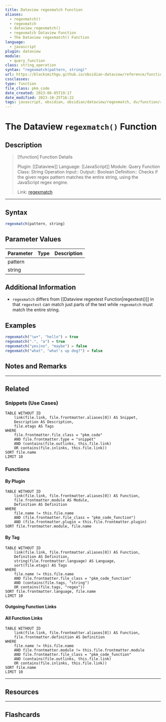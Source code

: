 ```yaml
---
title: Dataview regexmatch Function
aliases:
  - regexmatch()
  - regexmatch
  - dataview_regexmatch()
  - regexmatch Dataview Function
  - The Dataview regexmatch() Function
language:
  - javascript
plugin: dataview
module:
  - query_function
class: string_operation
syntax: "regexmatch(pattern, string)"
url: https://blacksmithgu.github.io/obsidian-dataview/reference/functions/#regexmatchpattern-string
cssclasses:
type: function
file_class: pkm_code
date_created: 2023-06-05T19:17
date_modified: 2023-10-25T16:22
tags: javascript, obsidian, obsidian/dataview/regexmatch, dv/function/regexmatch, regex
---
```

# The Dataview `regexmatch()` Function

## Description

> [!function] Function Details
>
> Plugin: [[Dataview]]
> Language: [[JavaScript]]
> Module: Query Function
> Class: String Operation
> Input::
> Output:: Boolean
> Definition:: Checks if the given regex pattern matches the entire string, using the JavaScript regex engine.
>
> Link: [regexmatch](https://blacksmithgu.github.io/obsidian-dataview/reference/functions/#regexmatchpattern-string)

---

## Syntax

```javascript
regexmatch(pattern, string)
```

## Parameter Values

| Parameter | Type | Description |
|:--------- |:----:|:----------- |
| pattern   |      |             |
| string    |      |             |

## Additional Information

- `regexmatch` differs from [[Dataview regextest Function|regextest()]] in that `regextest` can match just parts of the text while `regexmatch` must match the entire string.

## Examples

```javascript
regexmatch("\w+", "hello") = true
regexmatch(".", "a") = true
regexmatch("yes|no", "maybe") = false
regexmatch("what", "what's up dog?") = false
```

## Notes and Remarks

---

## Related

### Snippets (Use Cases)

<!-- Query limit 10  -->

```dataview
TABLE WITHOUT ID
	link(file.link, file.frontmatter.aliases[0]) AS Snippet,
	Description AS Description,
	file.etags AS Tags
WHERE
	file.frontmatter.file_class = "pkm_code"
	AND file.frontmatter.type = "snippet"
	AND (contains(file.outlinks, this.file.link)
	OR contains(file.inlinks, this.file.link))
SORT file.name
LIMIT 10
```

### Functions

#### By Plugin

```dataview
TABLE WITHOUT ID
	link(file.link, file.frontmatter.aliases[0]) AS Function,
	file.frontmatter.module AS Module,
	Definition AS Definition
WHERE
	file.name != this.file.name
	AND (file.frontmatter.file_class = "pkm_code_function")
	AND (file.frontmatter.plugin = this.file.frontmatter.plugin)
SORT file.frontmatter.module, file.name
```

#### By Tag

<!-- Add tags in contains function as needed  -->
<!-- Query limit 10  -->

```dataview
TABLE WITHOUT ID
	link(file.link, file.frontmatter.aliases[0]) AS Function,
	Definition AS Definition,
	string(file.frontmatter.language) AS Language,
	sort(file.etags) AS Tags
WHERE
	file.name != this.file.name
	AND file.frontmatter.file_class = "pkm_code_function"
	AND (contains(file.tags, "string")
	OR contains(file.tags, "regex"))
SORT file.frontmatter.language, file.name
LIMIT 10
```

#### Outgoing Function Links

<!-- Link related functions here -->

#### All Function Links

<!-- Excluding functions of the same module  -->
<!-- Query limit 10  -->

```dataview
TABLE WITHOUT ID
	link(file.link, file.frontmatter.aliases[0]) AS Function,
	file.frontmatter.definition AS Definition
WHERE
	file.name != this.file.name
	AND file.frontmatter.module != this.file.frontmatter.module
	AND file.frontmatter.file_class = "pkm_code_function"
	AND (contains(file.outlinks, this.file.link)
	OR contains(file.inlinks, this.file.link))
SORT file.name
LIMIT 10
```

---

## Resources

---

## Flashcards

